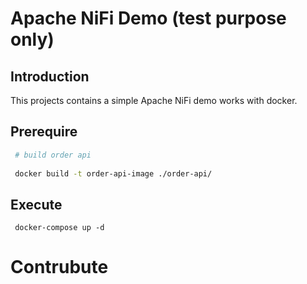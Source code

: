 # Apache NiFi Demo (test purpose only)


## Introduction

This projects contains a simple Apache NiFi demo works with docker.

## Prerequire

```sh
 # build order api
 
 docker build -t order-api-image ./order-api/
```

## Execute

```docker 
 docker-compose up -d
```

# Contrubute